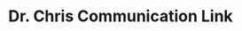 ---
title: "Dr. Chris Communication Link"
url: /gbarnga/dr-chris-communication-link/
shop: electronics
---
